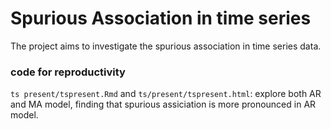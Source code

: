 # Spurious Association in time series

The project aims to investigate the spurious association in time series data.

### code for reproductivity

`ts present/tspresent.Rmd` and `ts/present/tspresent.html`: explore both AR and MA model, finding that spurious assiciation is more pronounced in AR model.

